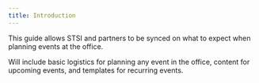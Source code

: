 ```yaml
---
title: Introduction
---
```


This guide allows STSI and partners to be synced on what to expect when planning events at the office. 

Will include basic logistics for planning any event in the office, content for upcoming events, and templates for recurring events.
